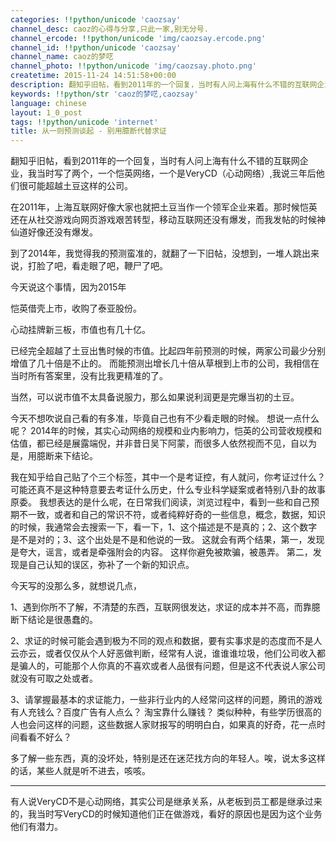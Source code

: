 ```yaml
---
categories: !!python/unicode 'caozsay'
channel_desc: caoz的心得与分享,只此一家,别无分号.
channel_ercode: !!python/unicode 'img/caozsay.ercode.png'
channel_id: !!python/unicode 'caozsay'
channel_name: caoz的梦呓
channel_photo: !!python/unicode 'img/caozsay.photo.png'
createtime: 2015-11-24 14:51:58+00:00
description: 翻知乎旧帖，看到2011年的一个回复，当时有人问上海有什么不错的互联网企业，我当时写了两个，一个恺英网络，
keywords: !!python/str 'caoz的梦呓,caozsay'
language: chinese
layout: 1_0_post
tags: !!python/unicode 'internet'
title: 从一则预测谈起 - 别用臆断代替求证
---
```

<div class="rich_media_content" id="js_content">
<p>
         翻知乎旧帖，看到2011年的一个回复，当时有人问上海有什么不错的互联网企业，我当时写了两个，一个恺英网络，一个是VeryCD（心动网络）,我说三年后他们很可能超越土豆这样的公司。
        </p>
<p>
</p>
<p>
         在2011年，上海互联网好像大家也就把土豆当作一个领军企业来着。那时候恺英还在从社交游戏向网页游戏艰苦转型，移动互联网还没有爆发，而我发帖的时候神仙道好像还没有爆发。
        </p>
<p>
</p>
<p>
         到了2014年，我觉得我的预测蛮准的，就翻了一下旧帖，没想到，一堆人跳出来说，打脸了吧，看走眼了吧，鞭尸了吧。
        </p>
<p>
</p>
<p>
         今天说这个事情，因为2015年
        </p>
<p>
         恺英借壳上市，收购了泰亚股份。
        </p>
<p>
         心动挂牌新三板，市值也有几十亿。
        </p>
<p>
</p>
<p>
         已经完全超越了土豆出售时候的市值。比起四年前预测的时候，两家公司最少分别增值了几十倍是不止的。 而能预测出增长几十倍从草根到上市的公司，我相信在当时所有答案里，没有比我更精准的了。
        </p>
<p>
</p>
<p>
         当然，可以说市值不太具备说服力，那么如果说利润更是完爆当初的土豆。
        </p>
<p>
</p>
<p>
         今天不想吹说自己看的有多准，毕竟自己也有不少看走眼的时候。 想说一点什么呢？ 2014年的时候，其实心动网络的规模和业内影响力，恺英的公司营收规模和估值，都已经是展露端倪，并非昔日吴下阿蒙，而很多人依然视而不见，自以为是，用臆断来下结论。
        </p>
<p>
</p>
<p>
         我在知乎给自己贴了个三个标签，其中一个是考证控，有人就问，你考证过什么？ 可能还真不是这种特意要去考证什么历史，什么专业科学疑案或者特别八卦的故事原委。 我想表达的是什么呢，在日常我们阅读，浏览过程中，看到一些和自己预期不一致，或者和自己的常识不符，或者纯粹好奇的一些信息，概念，数据，知识的时候，我通常会去搜索一下，看一下，1、这个描述是不是真的；2、这个数字是不是对的；3、这个出处是不是和他说的一致。  这就会有两个结果，第一，发现是夸大，谣言，或者是牵强附会的内容。 这样你避免被欺骗，被愚弄。 第二，发现是自己认知的误区，弥补了一个新的知识点。
        </p>
<p>
</p>
<p>
         今天写的没那么多，就想说几点，
        </p>
<p>
         1、遇到你所不了解，不清楚的东西，互联网很发达，求证的成本并不高，而靠臆断下结论是很愚蠢的。
        </p>
<p>
</p>
<p>
         2、求证的时候可能会遇到极为不同的观点和数据，要有实事求是的态度而不是人云亦云，或者仅仅从个人好恶做判断，经常有人说，谁谁谁垃圾，他们公司收入都是骗人的，可能那个人你真的不喜欢或者人品很有问题，但是这不代表说人家公司就没有可取之处或者。
        </p>
<p>
</p>
<p>
         3、请掌握最基本的求证能力，一些非行业内的人经常问这样的问题，腾讯的游戏有人充钱么？百度广告有人点么？ 淘宝靠什么赚钱？ 类似种种，有些学历很高的人也会问这样的问题，这些数据人家财报写的明明白白，如果真的好奇，花一点时间看看不好么？
        </p>
<p>
</p>
<p>
         多了解一些东西，真的没坏处，特别是还在迷茫找方向的年轻人。唉，说太多这样的话，某些人就是听不进去，咳咳。
        </p>
<p>
</p>
<p>
</p>
<p>
</p>
<hr/>
<p>
         有人说VeryCD不是心动网络，其实公司是继承关系，从老板到员工都是继承过来的，我当时写VeryCD的时候知道他们正在做游戏，看好的原因也是因为这个业务他们有潜力。
        </p>
</div>
